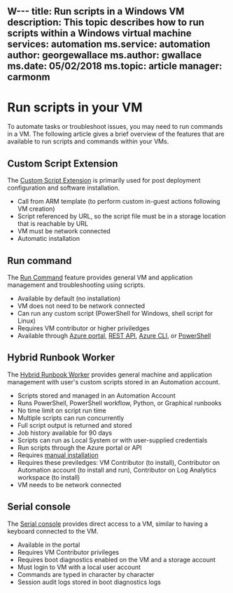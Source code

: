 W---
title: Run scripts in a Windows VM
description: This topic describes how to run scripts within a Windows virtual machine
services: automation
ms.service: automation
author: georgewallace
ms.author: gwallace
ms.date: 05/02/2018
ms.topic: article
manager: carmonm
---
# Run scripts in your VM

To automate tasks or troubleshoot issues, you may need to run commands in a VM. The following article gives a brief overview of the features that are available to run scripts and commands within your VMs.

## Custom Script Extension

The [Custom Script Extension](extensions-customscript.md) is primarily used for post deployment configuration and software installation.

* Call from ARM template (to perform custom in-guest actions following VM creation)
* Script referenced by URL, so the script file must be in a storage location that is reachable by URL
* VM must be network connected
* Automatic installation

## Run command

The [Run Command](run-command.md) feature provides general VM and application management and troubleshooting using scripts.

* Available by default (no installation)
* VM does not need to be network connected
* Can run any custom script (PowerShell for Windows, shell script for Linux)
* Requires VM contributor or higher priviledges
* Available through [Azure portal](run-command.md), [REST API](/rest/api/compute/virtual%20machines%20run%20commands/runcommand), [Azure CLI](/cli/azure/vm/run-command?view=azure-cli-latest#az-vm-run-command-invoke), or [PowerShell](/powershell/module/azurerm.compute/invoke-azurermvmruncommand)

## Hybrid Runbook Worker

The [Hybrid Runbook Worker](../../automation/automation-hybrid-runbook-worker.md) provides general machine and application management with user's custom scripts stored in an Automation account.

* Scripts stored and managed in an Automation Account
* Runs PowerShell, PowerShell workflow, Python, or Graphical runbooks
* No time limit on script run time
* Multiple scripts can run concurrently
* Full script output is returned and stored
* Job history available for 90 days
* Scripts can run as Local System or with user-supplied credentials
* Run scripts through the Azure portal or API
* Requires [manual installation](../../automation/automation-windows-hrw-install.md)
* Requires these previledges: VM Contributor (to install), Contributor on Automation account (to install and run), Contributor on Log Analytics workspace (to install)
* VM needs to be network connected

## Serial console

The [Serial console](serial-console.md) provides direct access to a VM, similar to having a keyboard connected to the VM.

* Available in the portal
* Requires VM Contributor privileges
* Requires boot diagnostics enabled on the VM and a storage account
* Must login to VM with a local user account
* Commands are typed in character by character
* Session audit logs stored in boot diagnostics logs
